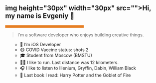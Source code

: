 
<h2>img height="30px" width="30px" src=""></img>Hi, my name is Evgeniy 👋 </h2><hr style='background-color:#e67e22;border-width:0;color:#000000;height:8px;line-height:0;text-align:left;width:50%;'/> <blockquote> I'm a software developer who enjoys building creative things. </blockquote> <ul> 
  
- 💼 I’m iOS Developer
- 😷 COVID Vaccine status: shots 2
- 🎓 Student from Moscow (BMSTU)
- 🏃‍♂ I like to run. Last distance was 12 kilometers.
- 🎧 I like to listen to Illenium, Gryffin, Dabin, William Black
- 📖 Last book I read: Harry Potter and the Goblet of Fire
